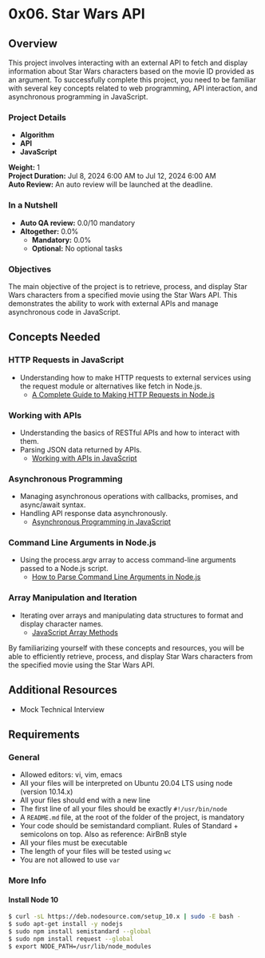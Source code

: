 # 0x06. Star Wars API

## Overview
This project involves interacting with an external API to fetch and display information about Star Wars characters based on the movie ID provided as an argument. To successfully complete this project, you need to be familiar with several key concepts related to web programming, API interaction, and asynchronous programming in JavaScript.

### Project Details
- **Algorithm**
- **API**
- **JavaScript**

**Weight:** 1  
**Project Duration:** Jul 8, 2024 6:00 AM to Jul 12, 2024 6:00 AM  
**Auto Review:** An auto review will be launched at the deadline.

### In a Nutshell
- **Auto QA review:** 0.0/10 mandatory
- **Altogether:** 0.0%
  - **Mandatory:** 0.0%
  - **Optional:** No optional tasks

### Objectives
The main objective of the project is to retrieve, process, and display Star Wars characters from a specified movie using the Star Wars API. This demonstrates the ability to work with external APIs and manage asynchronous code in JavaScript.

## Concepts Needed
### HTTP Requests in JavaScript
- Understanding how to make HTTP requests to external services using the request module or alternatives like fetch in Node.js.
  - [A Complete Guide to Making HTTP Requests in Node.js](https://nodejs.dev/learn/making-http-requests-with-nodejs)

### Working with APIs
- Understanding the basics of RESTful APIs and how to interact with them.
- Parsing JSON data returned by APIs.
  - [Working with APIs in JavaScript](https://developer.mozilla.org/en-US/docs/Learn/JavaScript/Client-side_web_APIs/Introduction)

### Asynchronous Programming
- Managing asynchronous operations with callbacks, promises, and async/await syntax.
- Handling API response data asynchronously.
  - [Asynchronous Programming in JavaScript](https://developer.mozilla.org/en-US/docs/Learn/JavaScript/Asynchronous)

### Command Line Arguments in Node.js
- Using the process.argv array to access command-line arguments passed to a Node.js script.
  - [How to Parse Command Line Arguments in Node.js](https://nodejs.dev/learn/nodejs-accept-arguments-from-the-command-line)

### Array Manipulation and Iteration
- Iterating over arrays and manipulating data structures to format and display character names.
  - [JavaScript Array Methods](https://developer.mozilla.org/en-US/docs/Web/JavaScript/Reference/Global_Objects/Array)

By familiarizing yourself with these concepts and resources, you will be able to efficiently retrieve, process, and display Star Wars characters from the specified movie using the Star Wars API.

## Additional Resources
- Mock Technical Interview

## Requirements
### General
- Allowed editors: vi, vim, emacs
- All your files will be interpreted on Ubuntu 20.04 LTS using node (version 10.14.x)
- All your files should end with a new line
- The first line of all your files should be exactly `#!/usr/bin/node`
- A `README.md` file, at the root of the folder of the project, is mandatory
- Your code should be semistandard compliant. Rules of Standard + semicolons on top. Also as reference: AirBnB style
- All your files must be executable
- The length of your files will be tested using `wc`
- You are not allowed to use `var`

### More Info
#### Install Node 10
```bash
$ curl -sL https://deb.nodesource.com/setup_10.x | sudo -E bash -
$ sudo apt-get install -y nodejs
$ sudo npm install semistandard --global
$ sudo npm install request --global
$ export NODE_PATH=/usr/lib/node_modules

